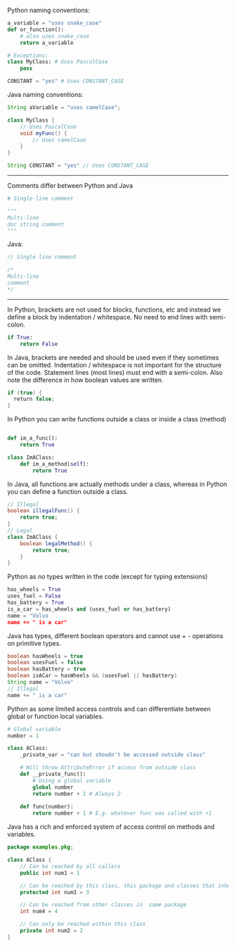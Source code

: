 
Python naming conventions:
```py
a_variable = "uses snake_case"
def or_function():
    # also uses snake_case
    return a_variable

# Exceptions:
class MyClass: # Uses PascalCase
    pass

CONSTANT = "yes" # Uses CONSTANT_CASE
```

Java naming conventions:
```java
String aVariable = "uses camelCase";

class MyClass {
    // Uses PascalCase
    void myFunc() {
        // Uses camelCase
    }
}

String CONSTANT = "yes" // Uses CONSTANT_CASE
```

---

Comments differ between Python and Java
```py
# Single-line comment

"""
Multi-line 
doc string comment
"""
```

Java:
```java
// Single line comment

/*
Multi-line 
comment
*/
```

---

In Python, brackets are not used for blocks, functions, etc and instead we define a block by indentation / whitespace. No need to end lines with semi-colon.
```py
if True:
    return False
```

In Java, brackets are needed and should be used even if they sometimes can be omitted. Indentation / whitespace is not important for the structure of the code. Statement lines (most lines) must end with a semi-colon. Also note the difference in how boolean values are written.
```java
if (true) {  
  return false;  
}
```


In Python you can write functions outside a class or inside a class (method)

```py

def im_a_func():
    return True

class ImAClass:
    def im_a_method(self):
        return True
```

In Java, all functions are actually methods under a class, whereas in Python you can define a function outside a class.
```java
// Illegal
boolean illegalFunc() {
    return true;
}
// Legal
class ImAClass {
    boolean legalMethod() {
        return true;
    }
}
```

Python as no types written in the code (except for typing extensions)
```py
has_wheels = True
uses_fuel = False
has_battery = True
is_a_car = has_wheels and (uses_fuel or has_battery)
name = "Volvo
name += " is a car"
```

Java has types, different boolean operators and cannot use + - operations on primitive types.
```java
boolean hasWheels = true
boolean usesFuel = false
boolean hasBattery = true
boolean isACar = hasWheels && (usesFuel || hasBattery)
String name = "Volvo"
// Illegal
name += " is a car"
```

Python as some limited access controls and can differentiate between global or function local variables.

```py
# Global variable
number = 1

class AClass:
    _private_var = "can but shoudn't be accessed outside class" 

    # Will throw AttributeError if access from outside class
    def __private_func():
        # Using a global variable
        global number
        return number + 1 # Always 2
    
    def func(number):
        return number + 1 # E.g. whatever func was called with +1
```

Java has a rich and enforced system of access control on methods and variables.
```java
package examples.pkg;

class AClass {
    // Can be reached by all callers
    public int num1 = 1

    // Can be reached by this class, this package and classes that inherit from it
    protected int num3 = 3

    // Can be reached from other classes in  same package
    int num4 = 4

    // Can only be reached within this class
    private int num2 = 2
}
```
